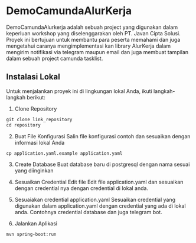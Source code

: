 # DemoCamundaAlurKerja
DemoCamundaAlurkerja adalah sebuah project yang digunakan dalam keperluan workshop yang diselenggarakan oleh PT. Javan Cipta Solusi. 
Proyek ini bertujuan untuk membantu para peserta memahami dan juga mengetahui caranya mengimplementasi kan library 
AlurKerja dalam mengirim notifikasi via telegram maupun email dan juga membuat tampilan dalam sebuah project camunda tasklist.

## Instalasi Lokal
Untuk menjalankan proyek ini di lingkungan lokal Anda, ikuti langkah-langkah berikut:

1. Clone Repository
```xml
git clone link_repository
cd repository
```

2. Buat File Konfigurasi
   Salin file konfigurasi contoh dan sesuaikan dengan informasi lokal Anda

```xml
cp application.yaml.example application.yaml
```

3. Create Database
   Buat database baru di postgresql dengan nama sesuai yang diinginkan

4. Sesuaikan Credential Edit file
   Edit file application.yaml dan sesuaikan dengan credential nya dengan credential di lokal anda.

5. Sesuaiakan credential application.yaml
   Sesuaikan credential yang digunakan dalam application.yaml dengan credential yang ada di lokal anda. 
   Contohnya credential database dan juga telegram bot.
6. Jalankan Aplikasi
```xml
mvn spring-boot:run
```